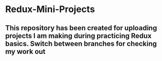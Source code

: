 # Redux-Mini-Projects

## This repository has been created for uploading projects I am making during practicing Redux basics. Switch between branches for checking my work out
